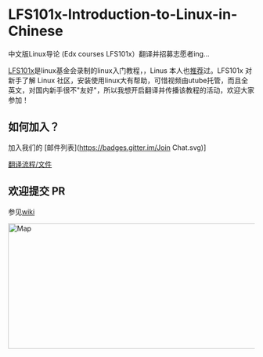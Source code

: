 LFS101x-Introduction-to-Linux-in-Chinese
========================================


中文版Linux导论  (Edx courses LFS101x）翻译并招募志愿者ing...

[LFS101x](https://www.edx.org/course/linuxfoundationx/linuxfoundationx-lfs101x-2-introduction-5386)是linux基金会录制的linux入门教程，，Linus 本人也[推荐](https://www.youtube.com/watch?v=x8iKn4tsW1A)过。LFS101x 对新手了解 Linux 社区，安装使用linux大有帮助，可惜视频由utube托管，而且全英文，对国内新手很不"友好"，所以我想开启翻译并传播该教程的活动，欢迎大家参加！

 

如何加入？
-
加入我们的 [邮件列表](https://badges.gitter.im/Join Chat.svg)]

[翻译流程/文件](https://github.com/fdzh/LFS101x/wiki/%E7%BF%BB%E8%AF%91%E6%96%87%E4%BB%B6)

欢迎提交 PR
-
参见[wiki](https://github.com/tvvocold/LFS101x-Introduction-to-Linux-in-Chinese/wiki)


<a href="http://www.revolvermaps.com/?target=enlarge&amp;i=900943gc83l&amp;color=fff600&amp;m=0"><img src="https://rj.revolvermaps.com/h/m/a/0/fff600/256/0/900943gc83l.png" width="512" height="256" alt="Map" style="border:0;"></a>
